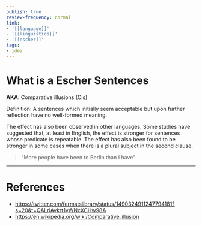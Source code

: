 ```yaml
---
publish: true
review-frequency: normal
link:
- '[[language]]'
- '[[linguistics]]'
- '[[escher]]'
tags:
- idea
---
```

# What is a Escher Sentences
**AKA**: Comparative illusions (Cls)

Definition: A sentences which initially seem acceptable but upon further reflection have no well-formed meaning.

The effect has also been observed in other languages. Some studies have suggested that, at least in English, the effect is stronger for sentences whose predicate is repeatable. The effect has also been found to be stronger in some cases when there is a plural subject in the second clause.

> "More people have been to Berlin than I have"

---
# References
- https://twitter.com/fermatslibrary/status/1490324911247794181?s=20&t=QALriAvkrt1yWNcXCHw98A
- https://en.wikipedia.org/wiki/Comparative_illusion